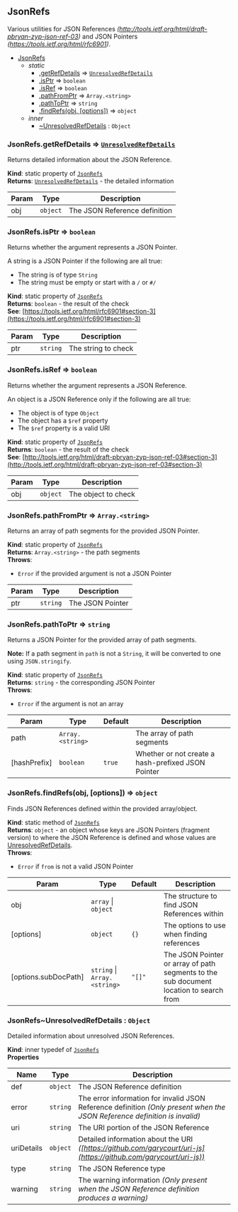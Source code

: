 <a name="module_JsonRefs"></a>
## JsonRefs
Various utilities for JSON References *(http://tools.ietf.org/html/draft-pbryan-zyp-json-ref-03)* and
JSON Pointers *(https://tools.ietf.org/html/rfc6901)*.


* [JsonRefs](#module_JsonRefs)
  * _static_
    * [.getRefDetails](#module_JsonRefs.getRefDetails) ⇒ <code>[UnresolvedRefDetails](#module_JsonRefs..UnresolvedRefDetails)</code>
    * [.isPtr](#module_JsonRefs.isPtr) ⇒ <code>boolean</code>
    * [.isRef](#module_JsonRefs.isRef) ⇒ <code>boolean</code>
    * [.pathFromPtr](#module_JsonRefs.pathFromPtr) ⇒ <code>Array.&lt;string&gt;</code>
    * [.pathToPtr](#module_JsonRefs.pathToPtr) ⇒ <code>string</code>
    * [.findRefs(obj, [options])](#module_JsonRefs.findRefs) ⇒ <code>object</code>
  * _inner_
    * [~UnresolvedRefDetails](#module_JsonRefs..UnresolvedRefDetails) : <code>Object</code>

<a name="module_JsonRefs.getRefDetails"></a>
### JsonRefs.getRefDetails ⇒ <code>[UnresolvedRefDetails](#module_JsonRefs..UnresolvedRefDetails)</code>
Returns detailed information about the JSON Reference.

**Kind**: static property of <code>[JsonRefs](#module_JsonRefs)</code>  
**Returns**: <code>[UnresolvedRefDetails](#module_JsonRefs..UnresolvedRefDetails)</code> - the detailed information  

| Param | Type | Description |
| --- | --- | --- |
| obj | <code>object</code> | The JSON Reference definition |

<a name="module_JsonRefs.isPtr"></a>
### JsonRefs.isPtr ⇒ <code>boolean</code>
Returns whether the argument represents a JSON Pointer.

A string is a JSON Pointer if the following are all true:

  * The string is of type `String`
  * The string must be empty or start with a `/` or `#/`

**Kind**: static property of <code>[JsonRefs](#module_JsonRefs)</code>  
**Returns**: <code>boolean</code> - the result of the check  
**See**: [https://tools.ietf.org/html/rfc6901#section-3](https://tools.ietf.org/html/rfc6901#section-3)  

| Param | Type | Description |
| --- | --- | --- |
| ptr | <code>string</code> | The string to check |

<a name="module_JsonRefs.isRef"></a>
### JsonRefs.isRef ⇒ <code>boolean</code>
Returns whether the argument represents a JSON Reference.

An object is a JSON Reference only if the following are all true:

  * The object is of type `Object`
  * The object has a `$ref` property
  * The `$ref` property is a valid URI

**Kind**: static property of <code>[JsonRefs](#module_JsonRefs)</code>  
**Returns**: <code>boolean</code> - the result of the check  
**See**: [http://tools.ietf.org/html/draft-pbryan-zyp-json-ref-03#section-3](http://tools.ietf.org/html/draft-pbryan-zyp-json-ref-03#section-3)  

| Param | Type | Description |
| --- | --- | --- |
| obj | <code>object</code> | The object to check |

<a name="module_JsonRefs.pathFromPtr"></a>
### JsonRefs.pathFromPtr ⇒ <code>Array.&lt;string&gt;</code>
Returns an array of path segments for the provided JSON Pointer.

**Kind**: static property of <code>[JsonRefs](#module_JsonRefs)</code>  
**Returns**: <code>Array.&lt;string&gt;</code> - the path segments  
**Throws**:

- <code>Error</code> if the provided argument is not a JSON Pointer


| Param | Type | Description |
| --- | --- | --- |
| ptr | <code>string</code> | The JSON Pointer |

<a name="module_JsonRefs.pathToPtr"></a>
### JsonRefs.pathToPtr ⇒ <code>string</code>
Returns a JSON Pointer for the provided array of path segments.

**Note:** If a path segment in `path` is not a `String`, it will be converted to one using `JSON.stringify`.

**Kind**: static property of <code>[JsonRefs](#module_JsonRefs)</code>  
**Returns**: <code>string</code> - the corresponding JSON Pointer  
**Throws**:

- <code>Error</code> if the argument is not an array


| Param | Type | Default | Description |
| --- | --- | --- | --- |
| path | <code>Array.&lt;string&gt;</code> |  | The array of path segments |
| [hashPrefix] | <code>boolean</code> | <code>true</code> | Whether or not create a hash-prefixed JSON Pointer |

<a name="module_JsonRefs.findRefs"></a>
### JsonRefs.findRefs(obj, [options]) ⇒ <code>object</code>
Finds JSON References defined within the provided array/object.

**Kind**: static method of <code>[JsonRefs](#module_JsonRefs)</code>  
**Returns**: <code>object</code> - an object whose keys are JSON Pointers (fragment version) to where the JSON Reference is defined
and whose values are [UnresolvedRefDetails](#module_JsonRefs..UnresolvedRefDetails).  
**Throws**:

- <code>Error</code> if `from` is not a valid JSON Pointer


| Param | Type | Default | Description |
| --- | --- | --- | --- |
| obj | <code>array</code> &#124; <code>object</code> |  | The structure to find JSON References within |
| [options] | <code>object</code> | <code>{}</code> | The options to use when finding references |
| [options.subDocPath] | <code>string</code> &#124; <code>Array.&lt;string&gt;</code> | <code>&quot;[]&quot;</code> | The JSON Pointer or array of path segments to the sub document location to search from |

<a name="module_JsonRefs..UnresolvedRefDetails"></a>
### JsonRefs~UnresolvedRefDetails : <code>Object</code>
Detailed information about unresolved JSON References.

**Kind**: inner typedef of <code>[JsonRefs](#module_JsonRefs)</code>  
**Properties**

| Name | Type | Description |
| --- | --- | --- |
| def | <code>object</code> | The JSON Reference definition |
| error | <code>string</code> | The error information for invalid JSON Reference definition *(Only present when the JSON Reference definition is invalid)* |
| uri | <code>string</code> | The URI portion of the JSON Reference |
| uriDetails | <code>object</code> | Detailed information about the URI *([https://github.com/garycourt/uri-js](https://github.com/garycourt/uri-js))* |
| type | <code>string</code> | The JSON Reference type |
| warning | <code>string</code> | The warning information *(Only present when the JSON Reference definition produces a warning)* |

